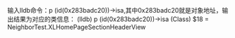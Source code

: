 输入lldb命令：p (id(0x283badc20))->isa,其中0x283badc20就是对象地址，输出结果为对应的类信息：
(lldb) p (id(0x283badc20))->isa
(Class) $18 = NeighborTest.XLHomePageSectionHeaderView